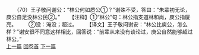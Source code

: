 　　（70）王子敬问谢公：“林公何如质公①？”谢殊不受，答曰：“朱辈初无论，庾公自足没林公民②。”
　　【注释】①“林公”句：林公指支道林和尚，庾公指厦亮。
　　②没：淹没；超过。
　　【译文】王子敬问谢安：“林公比庾公，怎么样？”谢安很不同意这样相比，回答说：“前辈从来没有谈论过，庚公自然能够超过林公。”
<br>[上一篇](09_69) [回卷首](09_00) [下一篇](09_71)

